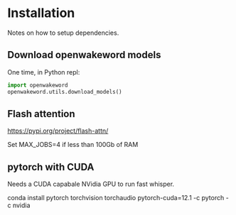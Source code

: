 # Installation

Notes on how to setup dependencies.

## Download openwakeword models

One time, in Python repl:

```Python
import openwakeword
openwakeword.utils.download_models()
```

## Flash attention

https://pypi.org/project/flash-attn/

Set MAX_JOBS=4 if less than 100Gb of RAM



## pytorch with CUDA

Needs a CUDA capabale NVidia GPU to run fast whisper. 

conda install pytorch torchvision torchaudio pytorch-cuda=12.1 -c pytorch -c nvidia